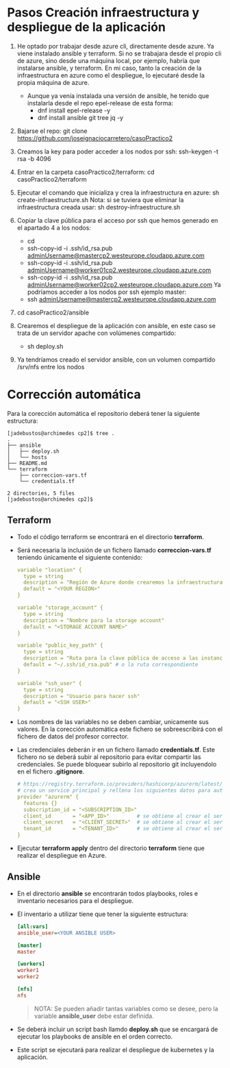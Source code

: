 # Pasos Creación infraestructura y despliegue de la aplicación
1. He optado por trabajar desde azure cli, directamente desde azure. Ya viene instalado ansible y terraform. Si no se trabajara desde el propio cli de azure, sino desde una máquina local, por ejemplo, habría que instalarse ansible, y terraform.
 En mi caso, tanto la creación de la infraestructura en azure como el despliegue, lo ejecutaré desde la propia máquina de azure.
     - Aunque ya venía instalada una versión de ansible, he tenido que instalarla desde el repo epel-release de esta forma:
        - dnf install epel-release -y
        - dnf install ansible git tree jq -y
                
3. Bajarse el repo: git clone https://github.com/joseignaciocarretero/casoPractico2
4. Creamos la key para poder acceder a los nodos por ssh: ssh-keygen -t rsa -b 4096
5. Entrar en la carpeta casoPractico2/terraform: cd casoPractico2/terraform
6. Ejecutar el comando que inicializa y crea la infraestructura en azure: sh create-infraestructure.sh
   Nota: si se tuviera que eliminar la infraestructura creada usar: sh destroy-infraestructure.sh
7. Copiar la clave pública para el acceso por ssh que hemos generado en el apartado 4 a los nodos:
      - cd
      - ssh-copy-id -i .ssh/id_rsa.pub adminUsername@mastercp2.westeurope.cloudapp.azure.com
      - ssh-copy-id -i .ssh/id_rsa.pub adminUsername@worker01cp2.westeurope.cloudapp.azure.com
      - ssh-copy-id -i .ssh/id_rsa.pub adminUsername@worker02cp2.westeurope.cloudapp.azure.com
    Ya podríamos acceder a los nodos por ssh ejemplo master:
      - ssh adminUsername@mastercp2.westeurope.cloudapp.azure.com
 8. cd casoPractico2/ansible
 9. Crearemos el despliegue de la aplicación con ansible, en este caso se trata de un servidor apache con volúmenes compartido:
      - sh deploy.sh
 10. Ya tendríamos creado el servidor ansible, con un volumen compartido /srv/nfs entre los nodos 
        

# Corrección automática

Para la corección automática el repositorio deberá tener la siguiente estructura:

```console
[jadebustos@archimedes cp2]$ tree .
.
├── ansible
│   ├── deploy.sh
│   └── hosts
├── README.md
└── terraform
    ├── correccion-vars.tf
    └── credentials.tf

2 directories, 5 files
[jadebustos@archimedes cp2]$
```

## Terraform

+ Todo el código terraform se encontrará en el directorio **terraform**.

+ Será necesaria la inclusión de un fichero llamado **correccion-vars.tf** teniendo únicamente el siguiente contenido:

  ```yaml
  variable "location" {
    type = string
    description = "Región de Azure donde crearemos la infraestructura"
    default = "<YOUR REGION>" 
  }

  variable "storage_account" {
    type = string
    description = "Nombre para la storage account"
    default = "<STORAGE ACCOUNT NAME>"
  }

  variable "public_key_path" {
    type = string
    description = "Ruta para la clave pública de acceso a las instancias"
    default = "~/.ssh/id_rsa.pub" # o la ruta correspondiente
  }

  variable "ssh_user" {
    type = string
    description = "Usuario para hacer ssh"
    default = "<SSH USER>"
  }
  ```

+ Los nombres de las variables no se deben cambiar, unicamente sus valores. En la corección automática este fichero se sobreescribirá con el fichero de datos del profesor corrector.

+ Las credenciales deberán ir en un fichero llamado **credentials.tf**. Este fichero no se deberá subir al repositorio para evitar compartir las credenciales. Se puede bloquear subirlo al repositorio git incluyendolo en el fichero **.gitignore**.

  ```yaml
  # https://registry.terraform.io/providers/hashicorp/azurerm/latest/docs
  # crea un service principal y rellena los siguientes datos para autenticar
  provider "azurerm" {
    features {}
    subscription_id = "<SUBSCRIPTION_ID>"
    client_id       = "<APP_ID>"         # se obtiene al crear el service principal
    client_secret   = "<CLIENT_SECRET>"  # se obtiene al crear el service principal
    tenant_id       = "<TENANT_ID>"      # se obtiene al crear el service principal
  }
  ```

+ Ejecutar **terraform apply** dentro del directorio **terraform** tiene que realizar el despliegue en Azure.

## Ansible

+ En el directorio **ansible** se encontrarán todos playbooks, roles e inventario necesarios para el despliegue.

+ El inventario a utilizar tiene que tener la siguiente estructura:

  ```ini
  [all:vars]
  ansible_user=<YOUR ANSIBLE USER>

  [master]
  master

  [workers]
  worker1
  worker2

  [nfs]
  nfs
  ```

    > NOTA: Se pueden añadir tantas variables como se desee, pero la variable **ansible_user** debe estar definida.

+ Se deberá incluir un script bash llamdo **deploy.sh** que se encargará de ejecutar los playbooks de ansible en el orden correcto.

+ Este script se ejecutará para realizar el despliegue de kubernetes y la aplicación.
